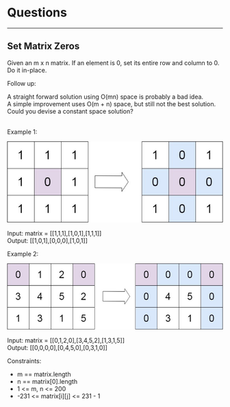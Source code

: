 # Questions
--------------------------
## Set Matrix Zeros
Given an m x n matrix. If an element is 0, set its entire row and column to 0. Do it in-place. <br>

Follow up: <br>

A straight forward solution using O(mn) space is probably a bad idea. <br>
A simple improvement uses O(m + n) space, but still not the best solution. <br>
Could you devise a constant space solution? <br> <br>
 

Example 1: <br>

![](setMatrixZeros_example1.jpg)

Input: matrix = [[1,1,1],[1,0,1],[1,1,1]] <br>
Output: [[1,0,1],[0,0,0],[1,0,1]] <br>

Example 2:

![](setMatrixZeros_example2.jpg)

Input: matrix = [[0,1,2,0],[3,4,5,2],[1,3,1,5]] <br>
Output: [[0,0,0,0],[0,4,5,0],[0,3,1,0]] <br>
 

Constraints: <br>

- m == matrix.length
- n == matrix[0].length
- 1 <= m, n <= 200
- -231 <= matrix[i][j] <= 231 - 1
